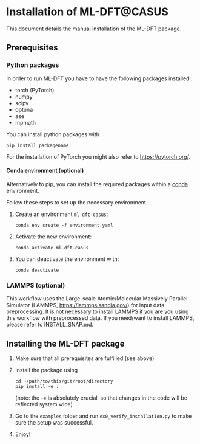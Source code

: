 # Installation of ML-DFT@CASUS

This document details the manual installation of the ML-DFT package. 

## Prerequisites

### Python packages 

In order to run ML-DFT you have to have the following packages installed :

* torch (PyTorch)
* numpy
* scipy
* optuna
* ase
* mpmath

You can install python packages with 

```
pip install packagename 
```

For the installation of PyTorch you might also refer to https://pytorch.org/.

#### Conda environment (optional)
Alternatively to pip, you can install the required packages within a [conda](https://docs.conda.io/en/latest/miniconda.html) environment.

Follow these steps to set up the necessary environment.
1. Create an environment `ml-dft-casus`:
   ```
   conda env create -f environment.yaml
   ```
2. Activate the new environment:
   ```
   conda activate ml-dft-casus
   ```
3. You can deactivate the environment with:
    ```
    conda deactivate
    ```

###  LAMMPS (optional)

This workflow uses the Large-scale Atomic/Molecular Massively Parallel Simulator (LAMMPS, https://lammps.sandia.gov/) for input data preprocessing. It is not necessary to install LAMMPS if you are you using this workflow with preprocessed data. If you need/want to install LAMMPS, please refer to INSTALL_SNAP.md.

## Installing the ML-DFT package

1. Make sure that all prerequisites are fulfilled (see above)
2. Install the package using 

    ```
    cd ~/path/to/this/git/root/directory
    pip install -e .
    ```
    (note: the ```-e``` is absolutely crucial, so that changes in the code will be reflected system wide)
3. Go to the ```examples``` folder and run ```ex0_verify_installation.py``` to make sure the setup was successful. 
4. Enjoy!




